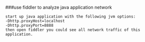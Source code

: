 ###use fiddler to analyze java application network
```
start up java application with the following jvm options:
-Dhttp.proxyHost=localhost
-Dhttp.proxyPort=8888
then open fiddler you could see all network traffic of this application.
```